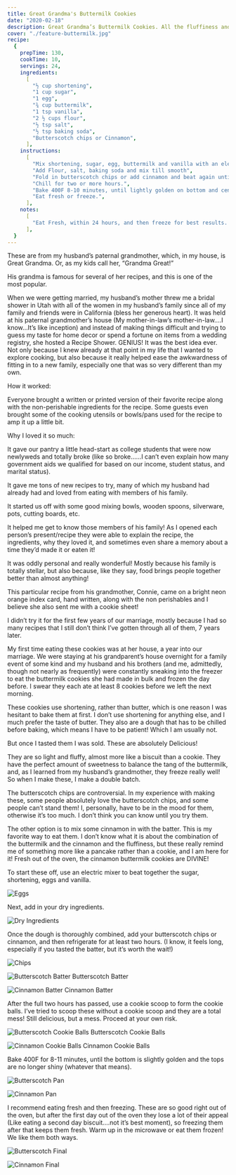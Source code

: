 ```yaml
---
title: Great Grandma's Buttermilk Cookies
date: "2020-02-18"
description: Great Grandma’s Buttermilk Cookies. All the fluffiness and comfort food feels of a homemade biscuit with the sweetness of a cookie.
cover: "./feature-buttermilk.jpg"
recipe:
  {
    prepTime: 130,
    cookTime: 10,
    servings: 24,
    ingredients:
      [
        "½ cup shortening",
        "1 cup sugar",
        "1 egg",
        "¾ cup buttermilk",
        "1 tsp vanilla",
        "2 ½ cups flour",
        "½ tsp salt",
        "½ tsp baking soda",
        "Butterscotch chips or Cinnamon",
      ],
    instructions:
      [
        "Mix shortening, sugar, egg, buttermilk and vanilla with an electric mixer until combined.",
        "Add Flour, salt, baking soda and mix till smooth",
        "Fold in butterscotch chips or add cinnamon and beat again until incorporated.",
        "Chill for two or more hours.",
        "Bake 400F 8-10 minutes, until lightly golden on bottom and center is no longer glossy.",
        "Eat fresh or freeze.",
      ],
    notes:
      [
        "Eat Fresh, within 24 hours, and then freeze for best results. Cookies left out longer than that after baking are not going to reach their full potential for deliciousness.",
      ],
  }
---
```


These are from my husband’s paternal grandmother, which, in my house, is Great Grandma. Or, as my kids call her, “Grandma Great!”

His grandma is famous for several of her recipes, and this is one of the most popular.

When we were getting married, my husband’s mother threw me a bridal shower in Utah with all of the women in my husband’s family since all of my family and friends were in California (bless her generous heart). It was held at his paternal grandmother’s house (My mother-in-law’s mother-in-law….I know…It’s like inception) and instead of making things difficult and trying to guess my taste for home decor or spend a fortune on items from a wedding registry, she hosted a Recipe Shower. GENIUS! It was the best idea ever. Not only because I knew already at that point in my life that I wanted to explore cooking, but also because it really helped ease the awkwardness of fitting in to a new family, especially one that was so very different than my own.

How it worked:

Everyone brought a written or printed version of their favorite recipe along with the non-perishable ingredients for the recipe. Some guests even brought some of the cooking utensils or bowls/pans used for the recipe to amp it up a little bit.

Why I loved it so much:

It gave our pantry a little head-start as college students that were now newlyweds and totally broke (like so broke……I can’t even explain how many government aids we qualified for based on our income, student status, and marital status).

It gave me tons of new recipes to try, many of which my husband had already had and loved from eating with members of his family.

It started us off with some good mixing bowls, wooden spoons, silverware, pots, cutting boards, etc.

It helped me get to know those members of his family! As I opened each person’s present/recipe they were able to explain the recipe, the ingredients, why they loved it, and sometimes even share a memory about a time they’d made it or eaten it!

It was oddly personal and really wonderful! Mostly because his family is totally stellar, but also because, like they say, food brings people together better than almost anything!

This particular recipe from his grandmother, Connie, came on a bright neon orange index card, hand written, along with the non perishables and I believe she also sent me with a cookie sheet!

I didn’t try it for the first few years of our marriage, mostly because I had so many recipes that I still don’t think I’ve gotten through all of them, 7 years later.

My first time eating these cookies was at her house, a year into our marriage. We were staying at his grandparent’s house overnight for a family event of some kind and my husband and his brothers (and me, admittedly, though not nearly as frequently) were constantly sneaking into the freezer to eat the buttermilk cookies she had made in bulk and frozen the day before. I swear they each ate at least 8 cookies before we left the next morning.

These cookies use shortening, rather than butter, which is one reason I was hesitant to bake them at first. I don’t use shortening for anything else, and I much prefer the taste of butter. They also are a dough that has to be chilled before baking, which means I have to be patient! Which I am usually not.

But once I tasted them I was sold. These are absolutely Delicious!

They are so light and fluffy, almost more like a biscuit than a cookie. They have the perfect amount of sweetness to balance the tang of the buttermilk, and, as I learned from my husband’s grandmother, they freeze really well! So when I make these, I make a double batch.

The butterscotch chips are controversial. In my experience with making these, some people absolutely love the butterscotch chips, and some people can’t stand them! I, personally, have to be in the mood for them, otherwise it’s too much. I don’t think you can know until you try them.

The other option is to mix some cinnamon in with the batter. This is my favorite way to eat them. I don’t know what it is about the combination of the buttermilk and the cinnamon and the fluffiness, but these really remind me of something more like a pancake rather than a cookie, and I am here for it! Fresh out of the oven, the cinnamon buttermilk cookies are DIVINE!

To start these off, use an electric mixer to beat together the sugar, shortening, eggs and vanilla.

![Eggs](./eggs.jpg)

Next, add in your dry ingredients.

![Dry Ingredients](./dry.jpg)

Once the dough is thoroughly combined, add your butterscotch chips or cinnamon, and then refrigerate for at least two hours. (I know, it feels long, especially if you tasted the batter, but it’s worth the wait!)

![Chips](./chips.jpg)

![Butterscotch Batter](./butterscotchBatter.jpg)
Butterscotch Batter

![Cinnamon Batter](./cinnamonBatter.jpg)
Cinnamon Batter

After the full two hours has passed, use a cookie scoop to form the cookie balls. I’ve tried to scoop these without a cookie scoop and they are a total mess! Still delicious, but a mess. Proceed at your own risk.

![Butterscotch Cookie Balls](./butterscotchCookieBalls.jpg)
Butterscotch Cookie Balls

![Cinnamon Cookie Balls](./cinnamonCookieBalls.jpg)
Cinnamon Cookie Balls

Bake 400F for 8-11 minutes, until the bottom is slightly golden and the tops are no longer shiny (whatever that means).

![Butterscotch Pan](./butterscotchPan.jpg)

![Cinnamon Pan](./cinnamonPan.jpg)

I recommend eating fresh and then freezing. These are so good right out of the oven, but after the first day out of the oven they lose a lot of their appeal (Like eating a second day biscuit….not it’s best moment), so freezing them after that keeps them fresh. Warm up in the microwave or eat them frozen! We like them both ways.

![Butterscotch Final](./butterscotchFinal.jpg)

![Cinnamon Final](./cinnamonFinal.jpg)
